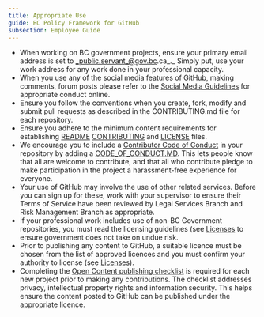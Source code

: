 ```yaml
---
title: Appropriate Use
guide: BC Policy Framework for GitHub
subsection: Employee Guide
---
```


* When working on BC government projects, ensure your primary email address is set to _public.servant_@gov.bc.ca_._ Simply put, use your work address for any work done in your professional capacity.
* When you use any of the social media features of GitHub, making comments, forum posts please refer to the [Social Media Guidelines](http://www.gov.bc.ca/citz/citizens_engagement/some_guidelines_master.pdf) for appropriate conduct online.
* Ensure you follow the conventions when you create, fork, modify and submit pull requests as described in the CONTRIBUTING.md file for each repository.
* Ensure you adhere to the minimum content requirements for establishing [README](https://github.com/bcgov/BC-Policy-Framework-For-GitHub/blob/master/BC-Gov-Org-HowTo/SAMPLE-README.md) [CONTRIBUTING](https://github.com/bcgov/BC-Policy-Framework-For-GitHub/blob/master/BC-Gov-Org-HowTo/SAMPLE-CONTRIBUTING.md) and [LICENSE](https://github.com/bcgov/BC-Policy-Framework-For-GitHub/blob/master/BC-Gov-Org-HowTo/using-licenses.md) files.
* We encourage you to include a [Contributor Code of Conduct](http://contributor-covenant.org/) in your repository by adding a [CODE\_OF\_CONDUCT.MD](https://github.com/bcgov/BC-Policy-Framework-For-GitHub/blob/master/BC-Gov-Org-HowTo/SAMPLE-CODE_OF_CONDUCT.md). This lets people know that all are welcome to contribute, and that all who contribute pledge to make participation in the project a harassment-free experience for everyone.
* Your use of GitHub may involve the use of other related services. Before you can sign up for these, work with your supervisor to ensure their Terms of Service have been reviewed by Legal Services Branch and Risk Management Branch as appropriate.
* If your professional work includes use of non-BC Government repositories, you must read the licensing guidelines (see [Licenses](https://github.com/bcgov/BC-Policy-Framework-For-GitHub/blob/master/BC-Open-Source-Development-Employee-Guide/Licenses.md) to ensure government does not take on undue risk.
* Prior to publishing any content to GitHub, a suitable licence must be chosen from the list of approved licences and you must confirm your authority to license (see [Licenses](https://github.com/bcgov/BC-Policy-Framework-For-GitHub/blob/master/BC-Open-Source-Development-Employee-Guide/Licenses.md)).
* Completing the [Open Content publishing checklist](https://github.com/bcgov/BC-Policy-Framework-For-GitHub/blob/master/BC-Open-Source-Development-Employee-Guide/Content-Approval-Checklist.md) is required for each new project prior to making any contributions. The checklist addresses privacy, intellectual property rights and information security. This helps ensure the content posted to GitHub can be published under the appropriate licence.
